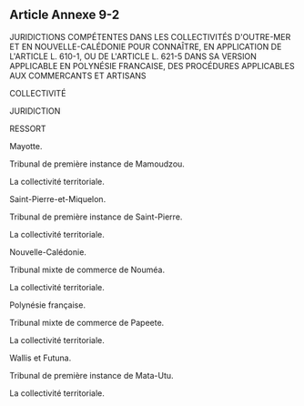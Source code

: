 Article Annexe 9-2
----
JURIDICTIONS COMPÉTENTES DANS LES COLLECTIVITÉS D'OUTRE-MER ET EN
NOUVELLE-CALÉDONIE POUR CONNAÎTRE, EN APPLICATION DE L'ARTICLE L. 610-1, OU DE
L'ARTICLE L. 621-5 DANS SA VERSION APPLICABLE EN POLYNÉSIE FRANCAISE, DES
PROCÉDURES APPLICABLES AUX COMMERCANTS ET ARTISANS


COLLECTIVITÉ

JURIDICTION


RESSORT

Mayotte.

Tribunal de première instance de Mamoudzou.

La collectivité territoriale.

Saint-Pierre-et-Miquelon.

Tribunal de première instance de Saint-Pierre.

La collectivité territoriale.

Nouvelle-Calédonie.

Tribunal mixte de commerce de Nouméa.

La collectivité territoriale.

Polynésie française.

Tribunal mixte de commerce de Papeete.

La collectivité territoriale.

Wallis et Futuna.

Tribunal de première instance de Mata-Utu.

La collectivité territoriale.

